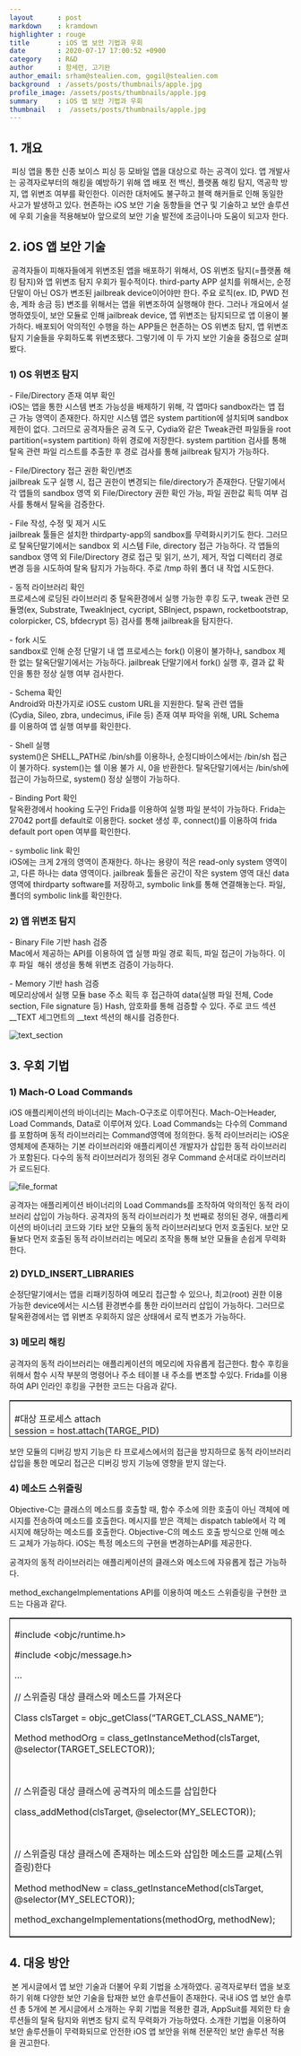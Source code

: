 ```yaml
---
layout		: post
markdown	: kramdown
highlighter	: rouge
title		: iOS 앱 보안 기법과 우회
date		: 2020-07-17 17:00:52 +0900
category	: R&D
author		: 함세련, 고기완
author_email: srham@stealien.com, gogil@stealien.com
background	: /assets/posts/thumbnails/apple.jpg
profile_image: /assets/posts/thumbnails/apple.jpg
summary		: iOS 앱 보안 기법과 우회
thumbnail	:  /assets/posts/thumbnails/apple.jpg
---
```


## **1\. 개요**

 피싱 앱을 통한 신종 보이스 피싱 등 모바일 앱을 대상으로 하는 공격이 있다. 앱 개발사는 공격자로부터의 해킹을 예방하기 위해 앱 배포 전 백신, 플랫폼 해킹 탐지, 역공학 방지, 앱 위변조 여부를 확인한다. 이러한 대처에도 불구하고 블랙 해커들로 인해 동일한 사고가 발생하고 있다. 현존하는 iOS 보안 기술 동향들을 연구 및 기술하고 보안 솔루션에 우회 기술을 적용해보아 앞으로의 보안 기술 발전에 조금이나마 도움이 되고자 한다.

## **2\. iOS 앱 보안 기술**

 공격자들이 피해자들에게 위변조된 앱을 배포하기 위해서, OS 위변조 탐지(=플랫폼 해킹 탐지)와 앱 위변조 탐지 우회가 필수적이다. third-party APP 설치를 위해서는, 순정단말이 아닌 OS가 변조된 jailbreak device이어야만 한다. 주요 로직(ex. ID, PWD 전송, 계좌 송금 등) 변조를 위해서는 앱을 위변조하여 실행해야 한다. 그러나 개요에서 설명하였듯이, 보안 모듈로 인해 jailbreak device, 앱 위변조는 탐지되므로 앱 이용이 불가하다. 배포되어 악의적인 수행을 하는 APP들은 현존하는 OS 위변조 탐지, 앱 위변조 탐지 기술들을 우회하도록 위변조됐다. 그렇기에 이 두 가지 보안 기술을 중점으로 살펴봤다.

### 1) OS 위변조 탐지 

\- File/Directory 존재 여부 확인  
iOS는 앱을 통한 시스템 변조 가능성을 배제하기 위해, 각 앱마다 sandbox라는 앱 접근 가능 영역이 존재한다. 하지만 시스템 앱은 system partition에 설치되며 sandbox 제한이 없다. 그러므로 공격자들은 공격 도구, Cydia와 같은 Tweak관련 파일들을 root partition(=system partition) 하위 경로에 저장한다. system partition 검사를 통해 탈옥 관련 파일 리스트를 추출한 후 경로 검사를 통해 jailbreak 탐지가 가능하다.  
  
\- File/Directory 접근 권한 확인/변조  
jailbreak 도구 실행 시, 접근 권한이 변경되는 file/directory가 존재한다. 단말기에서 각 앱들의 sandbox 영역 외 File/Directory 권한 확인 가능, 파일 권한값 획득 여부 검사를 통해서 탈옥을 검증한다.   
  
\- File 작성, 수정 및 제거 시도   
jailbreak 툴들은 설치한 thirdparty-app의 sandbox를 무력화시키기도 한다. 그러므로 탈옥단말기에서는 sandbox 외 시스템 File, directory 접근 가능하다. 각 앱들의 sandbox 영역 외 File/Directory 경로 접근 및 읽기, 쓰기, 제거, 작업 디렉터리 경로 변경 등을 시도하여 탈옥 탐지가 가능하다. 주로 /tmp 하위 폴더 내 작업 시도한다.  
  
\- 동적 라이브러리 확인  
프로세스에 로딩된 라이브러리 중 탈옥환경에서 실행 가능한 후킹 도구, tweak 관련 모듈명(ex, Substrate, TweakInject, cycript, SBInject, pspawn, rocketbootstrap, colorpicker, CS, bfdecrypt 등) 검사를 통해 jailbreak을 탐지한다.  
  
\- fork 시도  
sandbox로 인해 순정 단말기 내 앱 프로세스는 fork() 이용이 불가하나, sandbox 제한 없는 탈옥단말기에서는 가능하다. jailbreak 단말기에서 fork() 실행 후, 결과 값 확인을 통한 정상 실행 여부 검사한다.  
  
\- Schema 확인   
Android와 마찬가지로 iOS도 custom URL을 지원한다. 탈옥 관련 앱들(Cydia, Sileo, zbra, undecimus, iFile 등) 존재 여부 파악을 위해, URL Schema를 이용하여 앱 실행 여부를 확인한다.   
  
\- Shell 실행  
system()은 SHELL\_PATH로 /bin/sh를 이용하나, 순정디바이스에서는 /bin/sh 접근이 불가하다. system()는 쉘 이용 불가 시, 0을 반환한다. 탈옥단말기에서는 /bin/sh에 접근이 가능하므로, system() 정상 실행이 가능하다.   
  
\- Binding Port 확인  
탈옥환경에서 hooking 도구인 Frida를 이용하여 실행 파일 분석이 가능하다. Frida는 27042 port를 default로 이용한다. socket 생성 후, connect()를 이용하여 frida default port open 여부를 확인한다.  
  
\- symbolic link 확인  
iOS에는 크게 2개의 영역이 존재한다. 하나는 용량이 적은 read-only system 영역이고, 다른 하나는 data 영역이다. jailbreak 툴들은 공간이 작은 system 영역 대신 data 영역에 thirdparty software를 저장하고, symbolic link를 통해 연결해놓는다. 파일, 폴더의 symbolic link를 확인한다. 

### 2) 앱 위변조 탐지 

\- Binary File 기반 hash 검증  
Mac에서 제공하는 API를 이용하여 앱 실행 파일 경로 획득, 파일 접근이 가능하다. 이후 파일  해쉬 생성을 통해 위변조 검증이 가능하다.  
  
\- Memory 기반 hash 검증  
메모리상에서 실행 모듈 base 주소 획득 후 접근하여 data(실행 파일 전체, Code section, File signature 등) Hash, 암호화를 통해 검증할 수 있다. 주로 코드 섹션 __TEXT 세그먼트의 __text 섹션의 해시를 검증한다.

![text_section](/assets/2020-07-17-iOS.assets/text_section.png)


## **3\. 우회 기법**

### 1) Mach-O Load Commands

iOS 애플리케이션의 바이너리는 Mach-O구조로 이루어진다. Mach-O는Header, Load Commands, Data로 이루어져 있다. Load Commands는 다수의 Command를 포함하며 동적 라이브러리는 Command영역에 정의한다. 동적 라이브러리는 iOS운영체제에 존재하는 기본 라이브러리와 애플리케이션 개발자가 삽입한 동적 라이브러리가 포함된다. 다수의 동적 라이브러리가 정의된 경우 Command 순서대로 라이브러리가 로드된다.

![file_format](/assets/2020-07-17-iOS.assets/file_format.png)

공격자는 애플리케이션 바이너리의 Load Commands를 조작하여 악의적인 동적 라이브러리 삽입이 가능하다. 공격자의 동적 라이브러리가 첫 번째로 정의된 경우, 애플리케이션의 바이너리 코드와 기타 보안 모듈의 동적 라이브러리보다 먼저 호출된다. 보안 모듈보다 먼저 호출된 동적 라이브러리는 메모리 조작을 통해 보안 모듈을 손쉽게 무력화한다. 

### 2) DYLD\_INSERT\_LIBRARIES

순정단말기에서는 앱을 리패키징하여 메모리 접근할 수 있으나, 최고(root) 권한 이용 가능한 device에서는 시스템 환경변수를 통한 라이브러리 삽입이 가능하다. 그러므로 탈옥환경에서는 앱 위변조 우회하지 않은 상태에서 로직 변조가 가능하다. 

### 3) 메모리 해킹

공격자의 동적 라이브러리는 애플리케이션의 메모리에 자유롭게 접근한다. 함수 후킹을 위해서 함수 시작 부분의 명령어나 주소 테이블 내 주소를 변조할 수있다. Frida를 이용하여 API 인라인 후킹을 구현한 코드는 다음과 같다. 
<table style="border-collapse: collapse; width: 100%; height: 65px;border: 1px solid;" ><tbody><tr style="height: 65px;"><td style="height: 65px;"><p style="text-align: left;" data-ke-size="size14">#대상 프로세스 attach<br>session = host.attach(TARGE_PID)<br>#스크립트 로드<br>script.session.create_script('''<br>Interceptor.attach(<br>&nbsp; &nbsp; Module.findExportByName(null,"fopen"),{ //fopen 함수를 찾는다.<br><span style="color: #333333;">&nbsp; &nbsp;&nbsp;</span><span style="color: #333333;"> &nbsp; onEnter: function(args){<br><span style="color: #333333;">&nbsp; &nbsp;&nbsp;</span><span style="color: #333333;">&nbsp; &nbsp;&nbsp;</span><span style="color: #333333;"> &nbsp; if(args[0].isNull())return;<br><span style="color: #333333;">&nbsp; &nbsp;&nbsp;</span><span style="color: #333333;">&nbsp; &nbsp;&nbsp;</span><span style="color: #333333;"> &nbsp; var path=args[0].readUtf8String();&nbsp; //현재 fopen 함수의 인자를 출력한다.<br></span></span></span><span style="color: #333333;">&nbsp; &nbsp;&nbsp;</span><span style="color: #333333;">&nbsp; &nbsp;&nbsp;</span><span style="color: #333333;"><span>&nbsp;</span>&nbsp;<span> console.log("[+] fopen "+path);&nbsp; &nbsp; &nbsp;//인자로 전달된 원본<br><span style="color: #333333;">&nbsp; &nbsp;&nbsp;</span><span style="color: #333333;">&nbsp; &nbsp;&nbsp;</span><span style="color: #333333;"><span>&nbsp;</span>&nbsp;<span> if(path.match("TARGET_PATH")){</span></span><br><span style="color: #333333;">&nbsp; &nbsp;&nbsp;</span><span style="color: #333333;">&nbsp; &nbsp;&nbsp;</span><span style="color: #333333;"><span>&nbsp;</span>&nbsp;<span> &nbsp; &nbsp;console.log(" --&gt; Change It!!");<br><span style="color: #333333;">&nbsp; &nbsp;&nbsp;</span><span style="color: #333333;">&nbsp; &nbsp;&nbsp;</span><span style="color: #333333;"><span>&nbsp;</span>&nbsp;<span> &nbsp; &nbsp;args[0].writeUtf8String("CHANGED_PATH"); //후킹하여 변조하는 인자<br><span style="color: #333333;">&nbsp; &nbsp;&nbsp;</span><span style="color: #333333;">&nbsp; &nbsp;&nbsp;</span><span style="color: #333333;"><span>&nbsp;</span>&nbsp;<span> }<br>&nbsp; &nbsp; &nbsp; &nbsp; }<br>&nbsp; &nbsp; });<br></span></span></span></span></span></span></span></span>''')<br>script.on('message',on_message)<br>script.load()</p></td></tr></tbody></table>
보안 모듈의 디버깅 방지 기능은 타 프로세스에서의 접근을 방지하므로 동적 라이브러리 삽입을 통한 메모리 접근은 디버깅 방지 기능에 영향을 받지 않는다. 

### 4) 메소드 스위즐링

Objective-C는 클래스의 메소드를 호출할 때, 함수 주소에 의한 호출이 아닌 객체에 메시지를 전송하여 메소드를 호출한다. 메시지를 받은 객체는 dispatch table에서 각 메시지에 해당하는 메소드를 호출한다. Objective-C의 메소드 호출 방식으로 인해 메소드 교체가 가능하다. iOS는 특정 메소드의 구현을 변경하는API를 제공한다.

공격자의 동적 라이브러리는 애플리케이션의 클래스와 메소드에 자유롭게 접근 가능하다.

method\_exchangeImplementations API를 이용하여 메소드 스위즐링을 구현한 코드는 다음과 같다.

<table style="border-collapse: collapse; width: 100%;border: 1px solid;" ><tbody><tr><td ><p style="text-align: left;" data-ke-size="size14"><span>#include &lt;objc/runtime.h&gt;</span></p><p style="text-align: left;" data-ke-size="size14"><span>#include &lt;objc/message.h&gt;</span></p><p style="text-align: left;" data-ke-size="size14"><span>…</span></p><p style="text-align: left;" data-ke-size="size14"><span>//<span>&nbsp;</span></span>스위즐링 대상 클래스와 메소드를 가져온다</p><p style="text-align: left;" data-ke-size="size14"><span>Class clsTarget = objc_getClass(“TARGET_CLASS_NAME”);</span></p><p style="text-align: left;" data-ke-size="size14"><span>Method methodOrg = class_getInstanceMethod(clsTarget, @selector(TARGET_SELECTOR));</span></p><p style="text-align: left;" data-ke-size="size14"><span>&nbsp;</span></p><p style="text-align: left;" data-ke-size="size14"><span>//<span>&nbsp;</span></span>스위즐링 대상 클래스에 공격자의 메소드를 삽입한다</p><p style="text-align: left;" data-ke-size="size14"><span>class_addMethod(clsTarget, @selector(MY_SELECTOR));</span></p><p style="text-align: left;" data-ke-size="size14"><span>&nbsp;</span></p><p style="text-align: left;" data-ke-size="size14"><span>//<span>&nbsp;</span></span>스위즐링 대상 클래스에 존재하는 메소드와 삽입한 메소드를 교체<span>(</span>스위즐링<span>)</span>한다</p><p style="text-align: left;" data-ke-size="size14"><span>Method methodNew = class_getInstanceMethod(clsTarget, @selector(MY_SELECTOR));</span></p><p style="text-align: left;" data-ke-size="size14"><span>method_exchangeImplementations(methodOrg, methodNew);</span></p></td></tr></tbody></table>

## **4\. 대응 방안**

 본 게시글에서 앱 보안 기술과 더불어 우회 기법을 소개하였다. 공격자로부터 앱을 보호하기 위해 다양한 보안 기술을 탑재한 보안 솔루션들이 존재한다. 국내 iOS 앱 보안 솔루션 총 5개에 본 게시글에서 소개하는 우회 기법을 적용한 결과, AppSuit를 제외한 타 솔루션들의 탈옥 탐지와 위변조 탐지 로직 무력화가 가능하였다. 소개한 기법을 이용하여 보안 솔루션들이 무력화되므로 안전한 iOS 앱 보안을 위해 전문적인 보안 솔루션 적용을 권고한다.